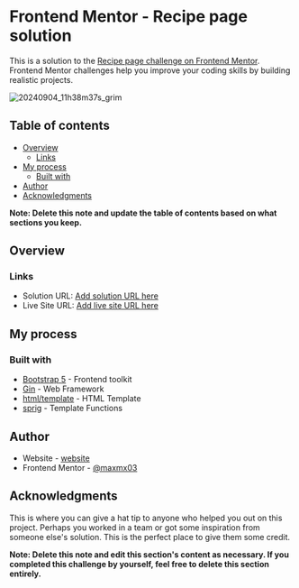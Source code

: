 # Frontend Mentor - Recipe page solution

This is a solution to the [Recipe page challenge on Frontend Mentor](https://www.frontendmentor.io/challenges/recipe-page-KiTsR8QQKm). Frontend Mentor challenges help you improve your coding skills by building
realistic projects.

![20240904_11h38m37s_grim](https://github.com/user-attachments/assets/63a6af84-c301-4e90-912c-3104a394ca79)


## Table of contents

- [Overview](#overview)
  - [Links](#links)
- [My process](#my-process)
  - [Built with](#built-with)
- [Author](#author)
- [Acknowledgments](#acknowledgments)

**Note: Delete this note and update the table of contents based on what
sections you keep.**

## Overview

### Links

- Solution URL: [Add solution URL here](https://github.com/maxmx03/omelette-recipe)
- Live Site URL: [Add live site URL here](https://your-live-site-url.com)

## My process

### Built with

- [Bootstrap 5](https://getbootstrap.com/) - Frontend toolkit
- [Gin](https://gin-gonic.com/) - Web Framework
- [html/template](https://pkg.go.dev/html/template) - HTML Template
- [sprig](http://masterminds.github.io/sprig/) - Template Functions

## Author

- Website - [website](https://github.com/maxmx03/)
- Frontend Mentor - [@maxmx03](https://www.frontendmentor.io/profile/maxmx03)

## Acknowledgments

This is where you can give a hat tip to anyone who helped you out on this
project. Perhaps you worked in a team or got some inspiration from someone
else's solution. This is the perfect place to give them some credit.

**Note: Delete this note and edit this section's content as necessary. If you
completed this challenge by yourself, feel free to delete this section entirely.**

